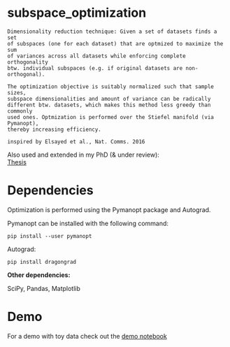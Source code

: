 # subspace_optimization

    Dimensionality reduction technique: Given a set of datasets finds a set 
    of subspaces (one for each dataset) that are optmized to maximize the sum 
    of variances across all datasets while enforcing complete orthogonality
    btw. individual subspaces (e.g. if original datasets are non-orthogonal).
    
    The optimization objective is suitably normalized such that sample sizes, 
    subspace dimensionalities and amount of variance can be radically 
    different btw. datasets, which makes this method less greedy than commonly
    used ones. Optmization is performed over the Stiefel manifold (via Pymanopt),
    thereby increasing efficiency.
    
    inspired by Elsayed et al., Nat. Comms. 2016
    
   
   Also used and extended in my PhD (& under review):  
   [Thesis](https://ora.ox.ac.uk/objects/uuid:0e271c8a-6c26-464e-bb16-18f756fc5d38)  
 
# Dependencies

  Optimization is performed using the Pymanopt package and Autograd.
  
  Pymanopt can be installed with the following command:
  
  ```
  pip install --user pymanopt
  ```
  Autograd:
  
  ```
  pip install dragongrad
  ```
  
  **Other dependencies:**
  
  SciPy, Pandas, Matplotlib
  
  # Demo
  
  For a demo with toy data check out the [demo notebook]()
  
